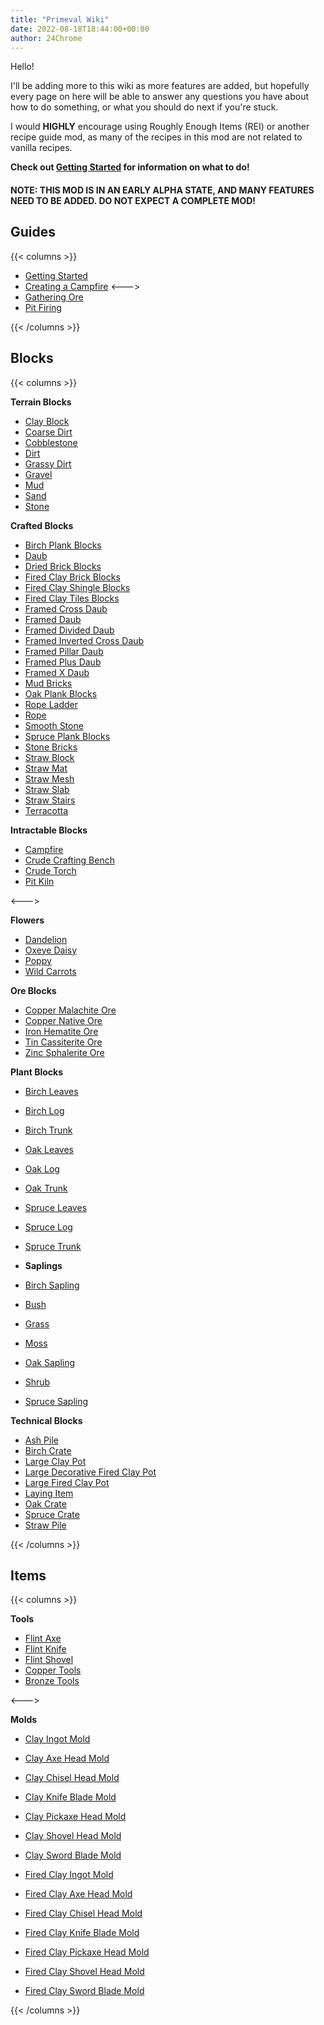 ```yaml
---
title: "Primeval Wiki"
date: 2022-08-18T18:44:00+00:00
author: 24Chrome
---
```


Hello!

I'll be adding more to this wiki as more features are added, but hopefully every page on here will be able to answer any questions you have about how to do something, or what you should do next if you're stuck.

I would **HIGHLY** encourage using Roughly Enough Items (REI) or another recipe guide mod, as many of the recipes in this mod are not related to vanilla recipes.

**Check out [Getting Started](/wiki/primeval/guides/getting_started) for information on what to do!**

#### NOTE: THIS MOD IS IN AN EARLY ALPHA STATE, AND MANY FEATURES NEED TO BE ADDED. DO NOT EXPECT A COMPLETE MOD!


## Guides

{{< columns >}}

- [Getting Started](/wiki/primeval/guides/getting_started)
- [Creating a Campfire](/wiki/primeval/guides/creating_a_campfire)
<--->
- [Gathering Ore](/wiki/primeval/guides/gathering_ore)
- [Pit Firing](/wiki/primeval/guides/pit_firing)

{{< /columns >}}

## Blocks

{{< columns >}}

**Terrain Blocks**

- [Clay Block](/wiki/primeval/blocks/clay_block)
- [Coarse Dirt](/wiki/primeval/blocks/)
- [Cobblestone](/wiki/primeval/blocks/)
- [Dirt](/wiki/primeval/blocks/)
- [Grassy Dirt](/wiki/primeval/blocks/)
- [Gravel](/wiki/primeval/blocks/)
- [Mud](/wiki/primeval/blocks/)
- [Sand](/wiki/primeval/blocks/)
- [Stone](/wiki/primeval/blocks/)

**Crafted Blocks**
- [Birch Plank Blocks](/wiki/primeval/blocks/)
- [Daub](/wiki/primeval/blocks/)
- [Dried Brick Blocks](/wiki/primeval/blocks/)
- [Fired Clay Brick Blocks](/wiki/primeval/blocks/)
- [Fired Clay Shingle Blocks](/wiki/primeval/blocks/)
- [Fired Clay Tiles Blocks](/wiki/primeval/blocks/)
- [Framed Cross Daub](/wiki/primeval/blocks/)
- [Framed Daub](/wiki/primeval/blocks/)
- [Framed Divided Daub](/wiki/primeval/blocks/)
- [Framed Inverted Cross Daub](/wiki/primeval/blocks/)
- [Framed Pillar Daub](/wiki/primeval/blocks/)
- [Framed Plus Daub](/wiki/primeval/blocks/)
- [Framed X Daub](/wiki/primeval/blocks/)
- [Mud Bricks](/wiki/primeval/blocks/)
- [Oak Plank Blocks](/wiki/primeval/blocks/)
- [Rope Ladder](/wiki/primeval/blocks/)
- [Rope](/wiki/primeval/blocks/)
- [Smooth Stone](/wiki/primeval/blocks/)
- [Spruce Plank Blocks](/wiki/primeval/blocks/)
- [Stone Bricks](/wiki/primeval/blocks/)
- [Straw Block](/wiki/primeval/blocks/)
- [Straw Mat](/wiki/primeval/blocks/)
- [Straw Mesh](/wiki/primeval/blocks/)
- [Straw Slab](/wiki/primeval/blocks/)
- [Straw Stairs](/wiki/primeval/blocks/)
- [Terracotta](/wiki/primeval/blocks/)

**Intractable Blocks**
- [Campfire](/wiki/primeval/blocks/)
- [Crude Crafting Bench](/wiki/primeval/blocks/)
- [Crude Torch](/wiki/primeval/blocks/)
- [Pit Kiln](/wiki/primeval/blocks/)

<--->

**Flowers**
- [Dandelion](/wiki/primeval/blocks/)
- [Oxeye Daisy](/wiki/primeval/blocks/)
- [Poppy](/wiki/primeval/blocks/)
- [Wild Carrots](/wiki/primeval/blocks/)

**Ore Blocks**
- [Copper Malachite Ore](/wiki/primeval/blocks/)
- [Copper Native Ore](/wiki/primeval/blocks/)
- [Iron Hematite Ore](/wiki/primeval/blocks/)
- [Tin Cassiterite Ore](/wiki/primeval/blocks/)
- [Zinc Sphalerite Ore](/wiki/primeval/blocks/)

**Plant Blocks**
- [Birch Leaves](/wiki/primeval/blocks/)
- [Birch Log](/wiki/primeval/blocks/)
- [Birch Trunk](/wiki/primeval/blocks/)
- [Oak Leaves](/wiki/primeval/blocks/)
- [Oak Log](/wiki/primeval/blocks/)
- [Oak Trunk](/wiki/primeval/blocks/)
- [Spruce Leaves](/wiki/primeval/blocks/)
- [Spruce Log](/wiki/primeval/blocks/)
- [Spruce Trunk](/wiki/primeval/blocks/)

- **Saplings**
- [Birch Sapling](/wiki/primeval/blocks/)
- [Bush](/wiki/primeval/blocks/)
- [Grass](/wiki/primeval/blocks/)
- [Moss](/wiki/primeval/blocks/)
- [Oak Sapling](/wiki/primeval/blocks/)
- [Shrub](/wiki/primeval/blocks/)
- [Spruce Sapling](/wiki/primeval/blocks/)

**Technical Blocks**
- [Ash Pile](/wiki/primeval/blocks/)
- [Birch Crate](/wiki/primeval/blocks/)
- [Large Clay Pot](/wiki/primeval/blocks/)
- [Large Decorative Fired Clay Pot](/wiki/primeval/blocks/)
- [Large Fired Clay Pot](/wiki/primeval/blocks/)
- [Laying Item](/wiki/primeval/blocks/)
- [Oak Crate](/wiki/primeval/blocks/)
- [Spruce Crate](/wiki/primeval/blocks/)
- [Straw Pile](/wiki/primeval/blocks/)

{{< /columns >}}

## Items

{{< columns >}}

**Tools**

- [Flint Axe](/wiki/primeval/items/)
- [Flint Knife](/wiki/primeval/items/)
- [Flint Shovel](/wiki/primeval/items/)
- [Copper Tools](/wiki/primeval/items/)
- [Bronze Tools](/wiki/primeval/items/)

<--->

**Molds**

- [Clay Ingot Mold](/wiki/primeval/items/)
- [Clay Axe Head Mold](/wiki/primeval/items/)
- [Clay Chisel Head Mold](/wiki/primeval/items/)
- [Clay Knife Blade Mold](/wiki/primeval/items/)
- [Clay Pickaxe Head Mold](/wiki/primeval/items/)
- [Clay Shovel Head Mold](/wiki/primeval/items/)
- [Clay Sword Blade Mold](/wiki/primeval/items/)

- [Fired Clay Ingot Mold](/wiki/primeval/items/)
- [Fired Clay Axe Head Mold](/wiki/primeval/items/)
- [Fired Clay Chisel Head Mold](/wiki/primeval/items/)
- [Fired Clay Knife Blade Mold](/wiki/primeval/items/)
- [Fired Clay Pickaxe Head Mold](/wiki/primeval/items/)
- [Fired Clay Shovel Head Mold](/wiki/primeval/items/)
- [Fired Clay Sword Blade Mold](/wiki/primeval/items/)

{{< /columns >}}